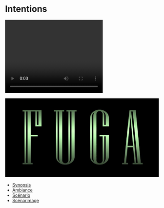 # Intentions

<video width="320" height="240" controls>
  <source src="https://youtu.be/rhUf4A05L-w" type="video/mp4">
  Your browser does not support the video tag.
</video>


[![Vidéo d'intention](../Assets/Images/synopsis/miniature-intention.png)](https://youtu.be/rhUf4A05L-w)


 <!-- start-replace-subnav -->  
* [Synopsis](/20_intention/10_synopsis/)
* [Ambiance](/20_intention/20_ambiance/)
* [Scénario](/20_intention/30_scenario/)
* [Scénarimage](/20_intention/40_scenarimage/)
 <!-- end-replace-subnav -->  


